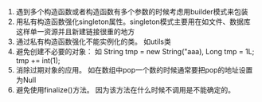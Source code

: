 

1. 遇到多个构造函数或者构造函数有多个参数的时候考虑用builder模式来包装
2. 用私有构造函数强化singleton属性。singleton模式主要用在如文件、数据库这样单一资源并且新建链接很重的地方
3. 通过私有构造函数强化不能实例化的类。 如utils类
4. 避免创建不必要的对象： 如 String tmp = new String("aaa), Long tmp = 1L; tmp += int(1);
5. 消除过期对象的应用。 如在数组中pop一个数的时候通常要把pop的地址设置为Null
6. 避免使用finalize()方法。 因为该方法在什么时候不调用是不能确定的。